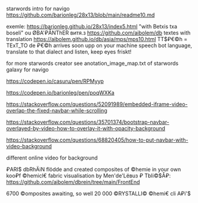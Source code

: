 starwords intro for navigo https://github.com/barionleg/28x13/blob/main/readme10.md

exemle: https://barionleg.github.io/28x13/index5.html  "with Betxis txa boseli" ou ØBA'₽ÅNThER витя.з https://github.com/aibolem/db  textes with translation https://aibolem.github.io/db/asia/mps/mps10.html TT$₽€©h = TExT_TO de ₽€©h arrives soon upp on your machine speech bot language, translate to that dialect and listen, keep eyes friskt!

for more starwords creator see anotation_image_map.txt of starwords galaxy for navigo


https://codepen.io/casuru/pen/RPMyyp

https://codepen.io/barionleg/pen/poqWXKa


https://stackoverflow.com/questions/52091989/embedded-iframe-video-overlap-the-fixed-navbar-while-scrolling


https://stackoverflow.com/questions/35701374/bootstrap-navbar-overlayed-by-video-how-to-overlay-it-with-opacity-background


https://stackoverflow.com/questions/68820405/how-to-put-navbar-with-video-background

different online video for background


₽ARI$ dbRhÄiN flödde and created composites of ©hemie in your own koo₽f ©hemicl€ fabric visualisation by Men'de'Lёвuз ₽ TbIi©$Å₽: https://github.com/aibolem/dbrein/tree/main/FrontEnd

6700 ©omposites awaiting, so well 20 000 ©RYSTALLI© ©hemi€ cli A₽i'$
